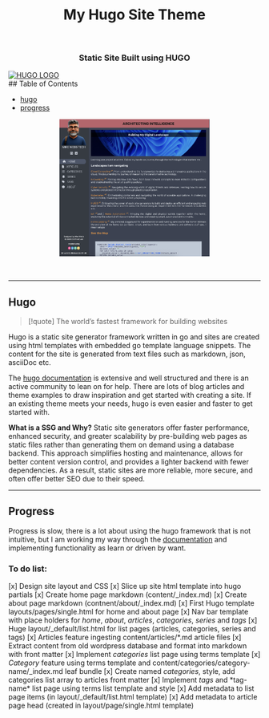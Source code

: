 <h1 align="center""> My Hugo Site Theme </h1>
<br>
<h3 align="center">Static Site Built using HUGO </h3>
<a href="https://gohugo.io">
  <img alt="HUGO LOGO" title="Hugo website" src="https://gohugo.io/images/hugo-logo-wide.svg">
</a>
<br>
## Table of Contents

- [hugo](#hugo)
- [progress](#progress)
<p align="center">
<img alt "theme look" src="./site_look.png" width="300">
</p>
<br>

---

## Hugo

> [!quote]
> The world’s fastest framework for building websites

Hugo is a static site generator framework written in go and sites are created using html templates with embedded go template language snippets. The content for the site is generated from text files such as markdown, json, asciiDoc etc.

The [hugo documentation](https://gohugo.io/documentation) is extensive and well structured and there is an active community to lean on for help. There are lots of blog articles and theme examples to draw inspiration and get started with creating a site. If an existing theme meets your needs, hugo is even easier and faster to get started with.

**What is a SSG and Why?**
Static site generators offer faster performance, enhanced security, and greater scalability by pre-building web pages as static files rather than generating them on demand using a database backend. This approach simplifies hosting and maintenance, allows for better content version control, and provides a lighter backend with fewer dependencies. As a result, static sites are more reliable, more secure, and often offer better SEO due to their speed.

---

## Progress

Progress is slow, there is a lot about using the hugo framework that is not intuitive, but I am working my way through the [documentation](https://gohugo.io/documentation/) and implementing functionality as learn or driven by want.

### To do list:

[x] Design site layout and CSS
[x] Slice up site html template into hugo partials
[x] Create home page markdown (content/\_index.md)
[x] Create about page markdown (contnent/about/\_index.md)
[x] First Hugo template layouts/pages/single.html for home and about page
[x] Nav bar template with place holders for _home_, _about_, _articles_, _categories_, _series_ and _tags_
[x] Huge layout/\_default/list.html for list pages (articles, categories, series and tags)
[x] Articles feature ingesting content/articles/*.md article files
[x] Extract content from old wordpress database and format into markdown with front matter
[x] Implement *categories* list page using terms template
[x] *Category* feature using terms template and content/categories/category-name/\_index.md leaf bundle
[x] Create named *categories*, style, add categories list array to articles front matter
[x] Implement *tags* and *tag-name\* list page using terms list template and style
[x] Add metadata to list page items (in layout/\_default/list.html template)
[x] Add metadata to article page head (created in layout/page/single.html template)
